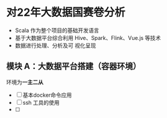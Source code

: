 # 对22年大数据国赛卷分析

- Scala 作为整个项目的基础开发语言
- 基于大数据平台综合利用 Hive、Spark、Flink、Vue.js 等技术
- 数据进行处理、分析及可 视化呈现

## 模块 A：大数据平台搭建（容器环境）

环境为**一主二从**
- [ ] 基本docker命令应用
- [ ] ssh 工具的使用
- [ ] 
<!--stackedit_data:
eyJoaXN0b3J5IjpbLTE0Njk3NTIwNTNdfQ==
-->